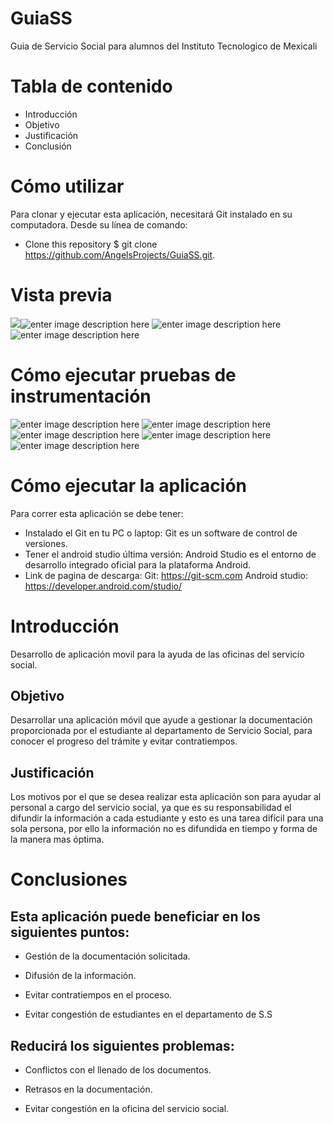 
# GuiaSS


Guia de Servicio Social para alumnos del Instituto Tecnologico de Mexicali

# Tabla de contenido 
- Introducción
- Objetivo
- Justificación
- Conclusión


# Cómo utilizar
Para clonar y ejecutar esta aplicación, necesitará Git instalado en su computadora. Desde su línea de comando:
- Clone this repository
$ git clone https://github.com/AngelsProjects/GuiaSS.git.

# Vista previa

![](https://lh3.googleusercontent.com/4PbgdtwmwGPLCEB_5zuCcMYCeqF3wZ0S7jEwQ1Lupmpo-kYKWeiTP75nzH0xHR3l1fMS0QZTKbc)![enter image description here](https://lh3.googleusercontent.com/1zGCNikQmwP9aI5O63jXUZSfFjH_4D5hE3-HCCK8apoSOsv9JIh1-FHwCQpy0TH9AMAblMja0Uw)
![enter image description here](https://lh3.googleusercontent.com/sRasUc0bfBawoLcnzytKcRdErqrsMCFNMueQgzMJkJDreY9JLMUmE8Mii4xSLgUsbnOa5urfQJM)![enter image description here](https://lh3.googleusercontent.com/387Ew-ymTG7PslfIhJSm1jhBDHrC28mFlRsi2cVj8hqLUcrrV7pvPNpskDv241xPwtHCwPxAQqY)

# Cómo ejecutar pruebas de instrumentación
![enter image description here](https://lh3.googleusercontent.com/_csPiSIxPXqR-qmrwqsWWCm8CAgOkyjEw1afxcNBVSzHTZr00jYZOQLuHtXozuG3i62eGjdRjiU)
![enter image description here](https://lh3.googleusercontent.com/3nQDJmmlUwINIL5_uU-PPf_msH1yx-DAso-zba98oX2biCymOjaMlS0Rd4SYghAi8qf8G5BNXic)
![enter image description here](https://lh3.googleusercontent.com/BC3HIEsyY8b5-VnI3MlO0tJK7TJurCe5fHOFW22WX9xNfVnVJ_9L5ZyufWgUqxCqCFrkaDxwG2s)
![enter image description here](https://lh3.googleusercontent.com/rbRb4RlYgvEuJLGqLslQglb9O1Fmvc5lxmj7cCOrv354C-nCB_iEV-Afg9l3bYs7Xc6MKKDPOXQ)![enter image description here](https://lh3.googleusercontent.com/Hz6Y_s4FUJk44Ln1HVheaJqs0ryKAzeWwIPsIvkkPZCW8ujviWbwS8KRNPU6qsMPdrdHPum0pCA)


# Cómo ejecutar la aplicación
Para correr esta aplicación se debe tener:
- Instalado el Git en tu PC o laptop:
Git es un software de control de versiones.
- Tener el android studio última versión:
Android Studio es el entorno de desarrollo integrado oficial para la plataforma Android.
- Link de pagina de descarga:
Git: https://git-scm.com
Android studio: https://developer.android.com/studio/

# Introducción

Desarrollo de aplicación movil para la ayuda de las oficinas del servicio social.

## Objetivo

Desarrollar una aplicación móvil que ayude a gestionar la documentación proporcionada por el estudiante al departamento de Servicio Social, para conocer el progreso del trámite y evitar contratiempos.

## Justificación

Los motivos por el que se desea realizar esta aplicación son para ayudar al personal a cargo del servicio social, ya que es su responsabilidad el difundir la información a cada estudiante y esto es una tarea difícil para una sola persona, por ello la información no es difundida en tiempo y forma de la manera mas óptima.

# Conclusiones

## Esta aplicación puede beneficiar en los siguientes puntos:

- Gestión de la documentación solicitada.

- Difusión de la información.

- Evitar contratiempos en el proceso.

- Evitar congestión de estudiantes en el departamento de S.S


## Reducirá los siguientes problemas:
- Conflictos con el llenado de los documentos.

- Retrasos en la documentación.

- Evitar congestión en la oficina del servicio social.

